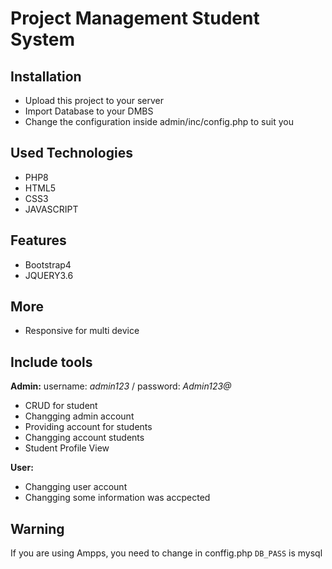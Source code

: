# Project Management Student System

## Installation

-   Upload this project to your server
-   Import Database to your DMBS
-   Change the configuration inside admin/inc/config.php to suit you

## Used Technologies

-   PHP8
-   HTML5
-   CSS3
-   JAVASCRIPT

## Features

-   Bootstrap4
-   JQUERY3.6

## More

-   Responsive for multi device

## Include tools

**Admin:**
username: _admin123_ / password: _Admin123@_

-   CRUD for student
-   Changging admin account
-   Providing account for students
-   Changging account students
-   Student Profile View

**User:**

-   Changging user account
-   Changging some information was accpected

## Warning

If you are using Ampps, you need to change in conffig.php `DB_PASS` is mysql
